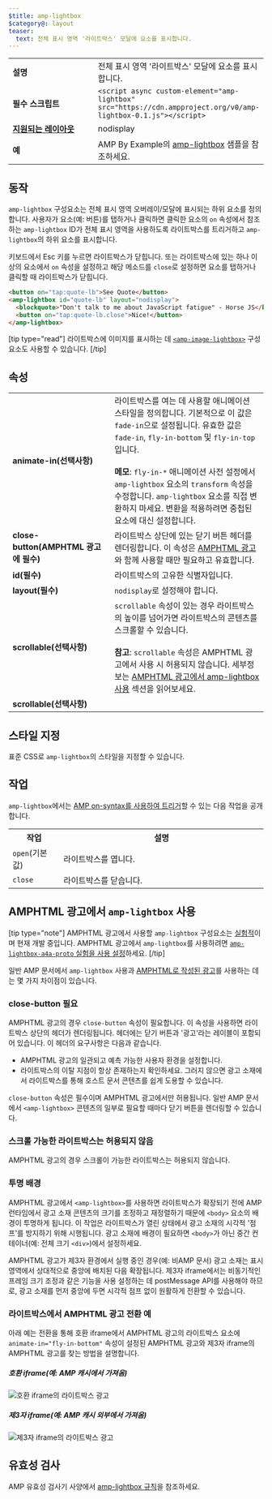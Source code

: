 ```yaml
---
$title: amp-lightbox
$category@: layout
teaser:
  text: 전체 표시 영역 '라이트박스' 모달에 요소를 표시합니다.
---
```




<!--
       Copyright 2016 The AMP HTML Authors. All Rights Reserved.

       Licensed under the Apache License, Version 2.0 (the "License");
     you may not use this file except in compliance with the License.
     You may obtain a copy of the License at

     http://www.apache.org/licenses/LICENSE-2.0

     Unless required by applicable law or agreed to in writing, software
     distributed under the License is distributed on an "AS-IS" BASIS,
     WITHOUT WARRANTIES OR CONDITIONS OF ANY KIND, either express or implied.
     See the License for the specific language governing permissions and
     limitations under the License.
-->



<table>
  <tr>
    <td width="40%"><strong>설명</strong></td>
    <td>전체 표시 영역 '라이트박스' 모달에 요소를 표시합니다.</td>
  </tr>
  <tr>
    <td width="40%"><strong>필수 스크립트</strong></td>
    <td><code>&lt;script async custom-element="amp-lightbox" src="https://cdn.ampproject.org/v0/amp-lightbox-0.1.js"&gt;&lt;/script&gt;</code></td>
  </tr>
  <tr>
    <td class="col-fourty"><strong><a href="../../../documentation/guides-and-tutorials/develop/style_and_layout/control_layout.md">지원되는 레이아웃</a></strong></td>
    <td>nodisplay</td>
  </tr>
  <tr>
    <td width="40%"><strong>예</strong></td>
    <td>AMP By Example의 <a href="https://ampbyexample.com/components/amp-lightbox/">amp-lightbox</a> 샘플을 참조하세요.</td>
  </tr>
</table>


## 동작 <a name="behavior"></a>

`amp-lightbox` 구성요소는 전체 표시 영역 오버레이/모달에 표시되는 하위 요소를 정의합니다. 사용자가 요소(예: 버튼)를 탭하거나 클릭하면 클릭한 요소의 `on` 속성에서 참조하는 `amp-lightbox` ID가 전체 표시 영역을 사용하도록 라이트박스를 트리거하고 `amp-lightbox`의 하위 요소를 표시합니다.

키보드에서 Esc 키를 누르면 라이트박스가 닫힙니다. 또는 라이트박스에 있는 하나 이상의 요소에서 `on` 속성을 설정하고 해당 메소드를 `close`로 설정하면 요소를 탭하거나 클릭할 때 라이트박스가 닫힙니다.

```html
<button on="tap:quote-lb">See Quote</button>
<amp-lightbox id="quote-lb" layout="nodisplay">
  <blockquote>"Don't talk to me about JavaScript fatigue" - Horse JS</blockquote>
  <button on="tap:quote-lb.close">Nice!</button>
</amp-lightbox>
```

[tip type="read"]
라이트박스에 이미지를 표시하는 데 [`<amp-image-lightbox>`](amp-image-lightbox.md) 구성요소도 사용할 수 있습니다.
[/tip]

## 속성 <a name="attributes"></a>

<table>
  <tr>
    <td width="40%"><strong>animate-in(선택사항)</strong></td>
    <td>라이트박스를 여는 데 사용할 애니메이션 스타일을 정의합니다. 기본적으로 이 값은
      <code>fade-in</code>으로 설정됩니다. 유효한 값은 <code>fade-in</code>, <code>fly-in-bottom</code> 및
        <code>fly-in-top</code>입니다.
          <br><br>
            <strong>메모</strong>: <code>fly-in-*</code> 애니메이션 사전 설정에서 <code>amp-lightbox</code> 요소의 <code>transform</code> 속성을
                수정합니다. <code>amp-lightbox</code> 요소를 직접 변환하지
                마세요. 변환을 적용하려면 중첩된 요소에 대신 설정합니다.</td>
            </tr>
            <tr>
              <td width="40%"><strong>close-button(AMPHTML 광고에 필수)</strong></td>
              <td>라이트박스 상단에 있는 닫기 버튼 헤더를 렌더링합니다. 이 속성은 <a href="#a4a">AMPHTML 광고</a>와 함께 사용할 때만
                  필요하고 유효합니다.</td>
              </tr>
              <tr>
                <td width="40%"><strong>id(필수)</strong></td>
                <td>라이트박스의 고유한 식별자입니다.</td>
              </tr>
              <tr>
                <td width="40%"><strong>layout(필수)</strong></td>
                <td><code>nodisplay</code>로 설정해야 합니다.</td>
              </tr>
              <tr>
                <td width="40%"><strong>scrollable(선택사항)</strong></td>
                <td><code>scrollable</code> 속성이 있는 경우 라이트박스의 높이를 넘어가면 라이트박스의 콘텐츠를 스크롤할 수 있습니다.
                  <br><br>
                    <strong>참고</strong>: <code>scrollable</code> 속성은 AMPHTML 광고에서 <code><amp-lightbox></code> 사용 시 허용되지 않습니다. 세부정보는 <a href="#a4a">AMPHTML 광고에서 amp-lightbox 사용</a> 섹션을 읽어보세요.</td>
                  </tr>
                  <tr>
                    <td width="40%"><strong>scrollable(선택사항)</strong></td>
                    <td></td>
                  </tr>
                </table>

## 스타일 지정 <a name="styling"></a>

표준 CSS로 `amp-lightbox`의 스타일을 지정할 수 있습니다.

## 작업 <a name="actions"></a>

`amp-lightbox`에서는 [AMP on-syntax를 사용하여 트리거](../../../documentation/guides-and-tutorials/learn/amp-actions-and-events.md)할 수 있는 다음 작업을 공개합니다.

<table>
  <tr>
    <th width="20%">작업</th>
    <th>설명</th>
  </tr>
  <tr>
    <td><code>open</code>(기본값)</td>
    <td>라이트박스를 엽니다.</td>
  </tr>
  <tr>
    <td><code>close</code></td>
    <td>라이트박스를 닫습니다.</td>
  </tr>
</table>

## <a id="a4a"></a> AMPHTML 광고에서 `amp-lightbox` 사용 <a name="a4a"></a>

[tip type="note"]
AMPHTML 광고에서 사용할 `amp-lightbox` 구성요소는 [실험적](../../../documentation/guides-and-tutorials/learn/experimental.md)이며 현재 개발 중입니다. AMPHTML 광고에서 `amp-lightbox`를 사용하려면 [`amp-lightbox-a4a-proto` 실험을 사용 설정](http://cdn.ampproject.org/experiments.html)하세요.
[/tip]

일반 AMP 문서에서 `amp-lightbox` 사용과 [AMPHTML로 작성된 광고](../../../documentation/guides-and-tutorials/learn/a4a_spec.md)를 사용하는 데는 몇 가지 차이점이 있습니다.

### close-button 필요 <a name="requires-close-button"></a>

AMPHTML 광고의 경우 `close-button` 속성이 필요합니다. 이 속성을 사용하면 라이트박스 상단의 헤더가 렌더링됩니다. 헤더에는 닫기 버튼과 '광고'라는 레이블이 포함되어 있습니다. 이 헤더의 요구사항은 다음과 같습니다.

* AMPHTML 광고의 일관되고 예측 가능한 사용자 환경을 설정합니다.
* 라이트박스의 이탈 지점이 항상 존재하는지 확인하세요. 그러지 않으면 광고 소재에서 라이트박스를 통해 호스트 문서 콘텐츠를 쉽게 도용할 수 있습니다.

`close-button` 속성은 필수이며 AMPHTML 광고에서만 허용됩니다. 일반 AMP 문서에서 `<amp-lightbox>` 콘텐츠의 일부로 필요할 때마다 닫기 버튼을 렌더링할 수 있습니다.

### 스크롤 가능한 라이트박스는 허용되지 않음 <a name="scrollable-lightboxes-are-disallowed"></a>

AMPHTML 광고의 경우 스크롤이 가능한 라이트박스는 허용되지 않습니다.

### 투명 배경 <a name="transparent-background"></a>

AMPHTML 광고에서 `<amp-lightbox>`를 사용하면 라이트박스가 확장되기 전에 AMP 런타임에서 광고 소재 콘텐츠의 크기를 조정하고 재정렬하기 때문에 `<body>` 요소의 배경이 투명하게 됩니다. 이 작업은 라이트박스가 열린 상태에서 광고 소재의 시각적 '점프'를 방지하기 위해 시행됩니다. 광고 소재에 배경이 필요하면 `<body>`가 아닌 중간 컨테이너(예: 전체 크기 `<div>`)에서 설정하세요.

AMPHTML 광고가 제3자 환경에서 실행 중인 경우(예: 비AMP 문서) 광고 소재는 표시 영역에서 상대적으로 중앙에 배치된 다음 확장됩니다. 제3자 iframe에서는 비동기적인 프레임 크기 조정과 같은 기능을 사용 설정하는 데 postMessage API를 사용해야 하므로, 광고 소재를 먼저 중앙에 두면 시각적 점프 없이 원활하게 전환할 수 있습니다.

### 라이트박스에서 AMPHTML 광고 전환 예 <a name="examples-of-transitions-in-lightbox-for-amphtml-ads"></a>

아래 예는 전환을 통해 호환 iframe에서 AMPHTML 광고의 라이트박스 요소에 `animate-in="fly-in-bottom"` 속성이 설정된 AMPHTML 광고와 제3자 iframe의 AMPHTML 광고를 찾는 방법을 설명합니다.

##### 호환 iframe(예: AMP 캐시에서 가져옴) <a name="on-friendly-iframes-eg-coming-from-an-amp-cache"></a>

<amp-img alt="호환 iframe의 라이트박스 광고" width="360" height="480" src="https://github.com/ampproject/amphtml/raw/main/docs/spec/img/lightbox-ad-fie.gif" layout="fixed">
  <noscript>
    <img alt="호환 iframe의 라이트박스 광고" src="../../spec/img/lightbox-ad-fie.gif">
    </noscript>
  </amp-img>

##### 제3자 iframe(예: AMP 캐시 외부에서 가져옴) <a name="on-third-party-iframes-eg-outside-the-amp-cache"></a>

<amp-img alt="제3자 iframe의 라이트박스 광고" width="360" height="480" src="https://github.com/ampproject/amphtml/raw/main/docs/spec/img/lightbox-ad-3p.gif" layout="fixed">
  <noscript>
    <img alt="제3자 iframe의 라이트박스 광고" src="../../spec/img/lightbox-ad-3p.gif">
    </noscript>
  </amp-img>

## 유효성 검사 <a name="validation"></a>

AMP 유효성 검사기 사양에서 [amp-lightbox 규칙](https://github.com/ampproject/amphtml/blob/main/extensions/amp-lightbox/validator-amp-lightbox.protoascii)을 참조하세요.

